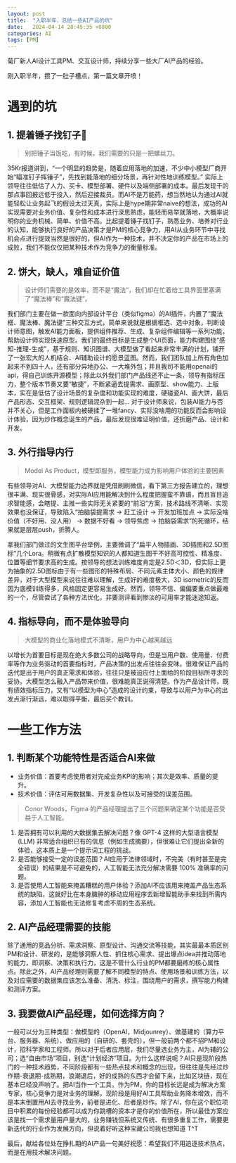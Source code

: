 ```yaml
---
layout: post
title:  "入职半年，总结一些AI产品的坑"
date:   2024-04-14 20:45:35 +0800
categories: AI
tags: [PM]
---
```


菊厂新人AI设计工具PM、交互设计师，持续分享一些大厂AI产品的经验。

刚入职半年，攒了一肚子槽点，第一篇文章开喷！

# 遇到的坑
## 1. 提着锤子找钉子🔨
> 别把锤子当饭吃，有时候，我们需要的只是一把螺丝刀。

35Kr报道讲到，“一个明显的趋势是，随着应用落地的加速，不少中小模型厂商开始“瞄准钉子挥锤子”，先找到能落地的细分场景，再针对性地训练模型。” <!--more-->实际上领导往往低估了人力、买卡、模型部署、硬件以及端侧部署的成本。最后发现干的那点事回报远低于投入，然后迎接裁员。而AI不是万能药，想当然地认为通过AI就能轻松让业务起飞的假设太过天真，实际上是hype期非常naive的想法，成功的AI实现需要对业务价值、复杂性和成本进行深思熟虑，能轻而易举就落地，大概率说明你的业务机械、简单、价值不高。比起提着锤子找钉子，熟悉业务、培养对行业的认知，能够执行良好的产品决策才是PM的核心竞争力，用AI从业务环节中寻找机会点进行提效当然是很好的，但AI作为一种技术，并不决定你的产品在市场上的成败，我们不能仅仅把某种技术作为竞争力的衡量标准。


## 2. 饼大，缺人，难自证价值
> 设计师们需要的是效率，而不是“魔法”，我们却在忙着给工具界面里塞满了“魔法棒”和“魔法键”。

我们部门主要在做一款面向内部设计平台（类似figma）的AI插件，内置了“魔法框、魔法棒、魔法键”三种交互方式，简单来说就是根据框选、选中对象，判断设计师意图，触发AI能力面板，提供组件推荐、生成、复杂组件编辑等一系列功能，帮助设计师实现快速原型。我们的最终目标是生成整个UI页面，能力构建围绕“感知-推理-生成”，基于规则、知识图谱、大模型做了看起来非常丰满的计划，铺开了一张宏大的人机结合、AI辅助设计的愿景蓝图。然而，我们团队加上所有角色加起来不到四十人，还有部分异地办公、一大堆外包；并且我司不能用openai的api，得自己训练开源模型；除此以外我们部门产品线还不止一条，领导有指标压力，整个版本节奏又要“敏捷”，不断紧逼去提需求、画原型、show能力、上版本，实在是低估了设计场景的复杂度和功能实现的难度，硬碰瓷AI、画大饼，最后产品形态、交互框架、规则逻辑混杂到一起... 对于设计师来说，包装AI能力与否并不关心，但是工作面板内被硬揉了一堆fancy、实际没啥用的功能反而会影响设计体验，因为炒作概念诞生的产品，最后发现很难证明价值，还折磨产品、设计和开发。


## 3. 外行指导内行
> Model As Product，模型即服务，模型能力成为影响用户体验的主要因素

有些领导对AI、大模型能力边界就是凭借刷刷微信，看下第三方报告建立的，理想很丰满、现实很骨感，对实际AI应用能解决到什么程度把握蛮不靠谱，而且盲目追求智能感，会瞎提、主推一些实际无关紧要的“前沿”方案，技术路线不清晰、实现效果也没保证，导致陷入“拍脑袋提需求 → 赶工设计 → 开发加班加点 → 实际没啥价值（不好用、没人用） → 数据不好看 → 领导焦虑 → 拍脑袋需求”的死循环，结果就是层层push，折腾人。

拿我们部门做过的文生图平台举例，主要微调了“扁平人物插画、3D插图和2.5D图标”几个Lora。稍微有点扩散模型知识的人都知道生图干不好高可控性、精准度、位置等细节要求高的生成。按领导的想法训练难度肯定是2.5D＜3D，但实际上更为抽象的2.5D图标由于有一些图形的特殊布局、不同元素主体大小、颜色的规律差异，对于大型模型来说往往难以理解，生成好的难度极大，3D isometric的反而因为底模训练得多，风格固定更容易生成好。然而，领导不信、偏偏要重点做最难的一个，尽管尝试了各种方法优化，非要测评看到惨淡的可用率才能迷途知返。


## 4. 指标导向，而不是体验导向
> 大模型的商业化落地模式不清晰，用户为中心越离越远

以增长为首要目标是现在绝大多数公司的战略导向，但是当用户数、使用量、付费率等作为业务驱动的首要指标时，产品决策的出发点往往会变味。很难保证产品的迭代是出于用户的真正需求和体验，往往只是被迫应付上面给的阶段目标所寻求的妥协。大模型怎么融入产品带来价值，很难能真正说得清楚。作为产品设计师，既有绩效指标压力，又有“以模型为中心”造成的设计约束，导致与以用户为中心的出发点渐行渐远，难以取得平衡，最后买个教训。



# 一些工作方法
## 1. 判断某个功能特性是否适合AI来做
- 业务价值：首要考虑使用者对完成业务KPI的影响；其次是效率、质量的提升。
- 技术价值：评估可用数据集、开发复杂性以及可接受的误差范围。

>Conor Woods，Figma 的产品经理提出了三个问题来确定某个功能是否受益于人工智能。
1. 是否拥有可以利用的大数据集去解决问题？像 GPT-4 这样的大型语言模型 (LLM) 非常适合组织已有的信息（例如生成摘要），但很难让它们提出全新的体验，这本质上是一个提示词工程的挑战。
2. 是否能够接受一定的误差范围？AI应用于法律领域时，不完美（有时甚至是完全错误）的结果是不可避免的，人工智能无法充分解决需要 100% 准确率的问题。
3. 是否使用人工智能来掩盖糟糕的用户体验？添加AI不应该用来掩盖产品生态系统的缺陷，这就好比在本身臃肿的移动应用程序去新增智能助手来找到所需内容，添加人工智能也无法修复考虑不周的生态系统。

## 2. AI产品经理需要的技能
除了通用的竞品分析、需求洞察、原型设计、沟通交流等技能，其实最最本质区别PM和设计、研发的，是能够洞察人性、抓住核心需求、提出爆点idea并推动落地的能力，即洞察、决策和执行力，这是不管什么行业的PM都要磨练的核心属性点。除此之外，AI产品经理则需要了解不同模型的特点、使用场景和训练方法，以及对应需要的数据集应该怎么准备、清洗、标注，围绕用户的需求，撰写能力构建和测评方案。

## 3. 我要做AI产品经理，如何选择方向？
一般可以分为三种类型：做模型的（OpenAI，Midjounrey）、做基建的（算力平台、服务器、系统）、做应用的（自研的、套壳的），但一般前两个都不招PM和设计，招科学家和工程师。所以对于后者应用层，我们尽量选业务为主，AI为辅的公司；选“自由市场”项目，别选“计划经济”项目。为什么这样说呢？AI只是现阶段热门的一种技术趋势，不同阶段都有一些热点技术和概念的出现，但往往是先经过炒作期-衰退期-成熟期，浪潮退后，好的成熟的东西才会留下来，比如区块链，现在基本已经没声响了。把AI当作一个工具，作为PM，你的目标长远是成为解决方案专家，核心竞争力是对业务的理解，现阶段是用好AI工具帮助业务降本增效，而不是本末倒置用AI去寻找业务，前者是进化、后者是炒作。除了AI，你在这个职位项目中积累的每份经验都可以成为你跳槽的资本才是你的价值所在，所以最佳方案应该是找一个需求量用户量大的，业务赚钱但系统又传统、有很多重复工作，需要更新迭代的行业作为发展方向，但说着好听这种宝藏公司我也想知道 T^T

最后，献给各位处在挣扎期的AI产品一句美好祝愿：希望我们不用追逐技术热点，而是在用技术解决问题。